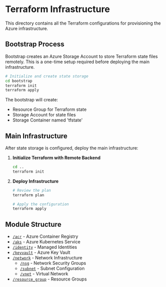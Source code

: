 # Terraform Infrastructure

This directory contains all the Terraform configurations for provisioning the Azure infrastructure.

## Bootstrap Process

Bootstrap creates an Azure Storage Account to store Terraform state files remotely. This is a one-time setup required before deploying the main infrastructure.

```bash
# Initialize and create state storage
cd bootstrap
terraform init
terraform apply
```

The bootstrap will create:
- Resource Group for Terraform state
- Storage Account for state files
- Storage Container named 'tfstate'

## Main Infrastructure

After state storage is configured, deploy the main infrastructure:

1. **Initialize Terraform with Remote Backend**
   ```bash
   cd ..
   terraform init
   ```

2. **Deploy Infrastructure**
   ```bash
   # Review the plan
   terraform plan

   # Apply the configuration
   terraform apply
   ```

## Module Structure

- [`/acr`](./modules/acr) - Azure Container Registry
- [`/aks`](./modules/aks) - Azure Kubernetes Service
- [`/identity`](./modules/identity) - Managed Identities
- [`/keyvault`](./modules/keyvault) - Azure Key Vault
- [`/network`](./modules/network) - Network Infrastructure
  - [`/nsg`](./modules/network/nsg) - Network Security Groups
  - [`/subnet`](./modules/network/subnet) - Subnet Configuration
  - [`/vnet`](./modules/network/vnet) - Virtual Network
- [`/resource_group`](./modules/resource_group) - Resource Groups 
